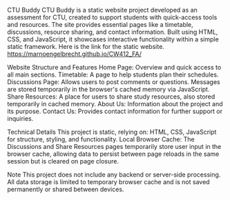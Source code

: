 CTU Buddy
CTU Buddy is a static website project developed as an assessment for CTU, created to support students with quick-access tools and resources. The site provides essential pages like a timetable, discussions, resource sharing, and contact information. Built using HTML, CSS, and JavaScript, it showcases interactive functionality within a simple static framework.
Here is the link for the static website. https://marnoengelbrecht.github.io/CW412_FA/

Website Structure and Features
Home Page: Overview and quick access to all main sections.
Timetable: A page to help students plan their schedules.
Discussions Page: Allows users to post comments or questions. Messages are stored temporarily in the browser's cached memory via JavaScript.
Share Resources: A place for users to share study resources, also stored temporarily in cached memory.
About Us: Information about the project and its purpose.
Contact Us: Provides contact information for further support or inquiries.

Technical Details
This project is static, relying on:
HTML, CSS, JavaScript for structure, styling, and functionality.
Local Browser Cache: The Discussions and Share Resources pages temporarily store user input in the browser cache, allowing data to persist between page reloads in the same session but is cleared on page closure.

Note
This project does not include any backend or server-side processing. All data storage is limited to temporary browser cache and is not saved permanently or shared between devices.
